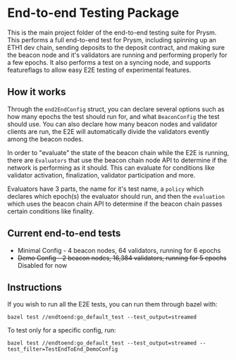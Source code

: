 # End-to-end Testing Package

This is the main project folder of the end-to-end testing suite for Prysm. This performs a full end-to-end test for Prysm, including spinning up an ETH1 dev chain, sending deposits to the deposit contract, and making sure the beacon node and it's validators are running and performing properly for a few epochs.
It also performs a test on a syncing node, and supports featureflags to allow easy E2E testing of experimental features. 

## How it works
Through the `end2EndConfig` struct, you can declare several options such as how many epochs the test should run for, and what `BeaconConfig` the test should use. You can also declare how many beacon nodes and validator clients are run, the E2E will automatically divide the validators evently among the beacon nodes.

In order to "evaluate" the state of the beacon chain while the E2E is running, there are `Evaluators`  that use the beacon chain node API to determine if the network is performing as it should. This can evaluate for conditions like validator activation, finalization, validator participation and more.

Evaluators have 3 parts, the name for it's test name, a `policy` which declares which epoch(s) the evaluator should run, and then the `evaluation` which uses the beacon chain API to determine if the beacon chain passes certain conditions like finality.

## Current end-to-end tests
* Minimal Config - 4 beacon nodes, 64 validators, running for 6 epochs
* ~~Demo Config - 2 beacon nodes, 16,384 validators, running for 5 epochs~~ Disabled for now

## Instructions
If you wish to run all the E2E tests, you can run them through bazel with:

```bazel test //endtoend:go_default_test --test_output=streamed```

To test only for a specific config, run:

```bazel test //endtoend:go_default_test --test_output=streamed --test_filter=TestEndToEnd_DemoConfig```